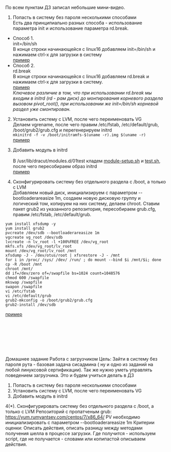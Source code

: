 По всем пунктам ДЗ записал небольшие мини-видео.

1. Попасть в систему без пароля несколькими способами<br>
   Есть два принципиально разных способа -  использование параметра init и использование параметра rd.break. 
 - Способ 1. <br>
init=/bin/sh <br>
В конце строки начинающейся с linux16 добавляем init=/bin/sh и нажимаем сtrl-x для загрузки в систему<br>
[пример](https://yadi.sk/i/tPBgyCykIQ_LmA)
 - Способ 2. <br>
rd.break<br>
В конце строки начинающейся с linux16 добавляем rd.break и нажимаем сtrl-x для загрузки в систему.<br>
[пример](https://yadi.sk/i/jPuIOKjTcYJPzw)<br>
*Ключевое различие в том, что при использовании rd.break  мы входим в initrd  (rd - рам диск) до монтирования корневого раздела вызовом pivot_root(), при использовании же init=/bin/sh корневой раздел уже смонтирован.*

2. Установить систему с LVM, после чего переименовать VG<br>
Делаем vgrename, после чего правим  /etc/fstab, /etc/default/grub, /boot/grub2/grub.cfg и перегенерируем initrd <br>
`mkinitrd -f -v /boot/initramfs-$(uname -r).img $(uname -r)`<br>
[пример](https://yadi.sk/i/cxU1J-3IG2uweg)

3. Добавить модуль в initrd<br><br>
В /usr/lib/dracut/modules.d/01test кладем [module-setup.sh](https://gist.github.com/lalbrekht/e51b2580b47bb5a150bd1a002f16ae85) и [test.sh](https://gist.github.com/lalbrekht/ac45d7a6c6856baea348e64fac43faf0), после чего пересобираем образ initrd <br>
[пример](https://yadi.sk/i/lUDu8CgVYiWhWQ)

4. Сконфигурировать систему без отдельного раздела с /boot, а только с LVM<br>
Добавляем новый диск, инициализируем с параметром --bootloaderareasize 1m, создаем новую дисковую группу и логический том, копируем на них систему, делаем chroot. Ставим пакет grub2 из указанного репозитория, пересобираем grub.cfg, правим  /etc/fstab, /etc/default/grub.
```
yum install xfsdump -y
yum install grub2
pvcreate /dev/sdb --bootloaderareasize 1m
vgcreate vg_root /dev/sdb
lvcreate -n lv_root -l +100%FREE /dev/vg_root
mkfs.xfs /dev/vg_root/lv_root
mount /dev/vg_root/lv_root /mnt
xfsdump -J - /dev/otus/root | xfsrestore -J - /mnt
for i in /proc/ /sys/ /dev/ /run/ ; do mount --bind $i /mnt/$i; done
cp -R /boot /mnt
chroot /mnt/
dd if=/dev/zero of=/swapfile bs=1024 count=1048576
chmod 600 /swapfile
mkswap /swapfile
swapon /swapfile
vi /etc/fstab 
vi /etc/default/grub 
grub2-mkconfig -o /boot/grub2/grub.cfg
grub2-install /dev/sdb
```
  [пример](https://yadi.sk/i/tPBgyCykIQ_LmA)

<br><br><br>
---
Домашнее задание
Работа с загрузчиком
Цель: Зайти в систему без пароля рута - базовая задача сисадмина ( ну и одно из заданий на любой линуксовой сертификации). Так же нужно уметь управлять поведением загрузчика. Это и будем учиться делать в ДЗ
1. Попасть в систему без пароля несколькими способами
2. Установить систему с LVM, после чего переименовать VG
3. Добавить модуль в initrd

4(*). Сконфигурировать систему без отдельного раздела с /boot, а только с LVM
Репозиторий с пропатченым grub: https://yum.rumyantsev.com/centos/7/x86_64/
PV необходимо инициализировать с параметром --bootloaderareasize 1m
Критерии оценки: Описать действия, описать разницу между методами получения шелла в процессе загрузки.
Где получится - используем script, где не получается - словами или копипастой описываем действия. 
